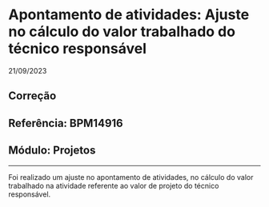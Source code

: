 # Apontamento de atividades: Ajuste no cálculo do valor trabalhado do técnico responsável
21/09/2023
## Correção
## Referência: BPM14916
## Módulo: Projetos
***

Foi realizado um ajuste no apontamento de atividades, no cálculo do valor trabalhado na atividade referente ao valor de projeto do técnico responsável.